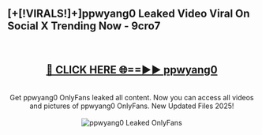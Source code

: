 <h2>[+[!VIRALS!]+]ppwyang0 Leaked Video Viral On Social X Trending Now - 9cro7</h2>
<br>
<div align="center">
<h2><a href="https://libra.edu.pl?ppwyang0" rel="nofollow">🔴 CLICK HERE 🌐==►► ppwyang0</a></h2>
<br>
Get ppwyang0 OnlyFans leaked all content. Now you can access all videos and pictures of ppwyang0 OnlyFans. New Updated Files 2025!
<br>
<br>
<a href="https://libra.edu.pl?ppwyang0" rel="nofollow" data-target="animated-image.originalLink"><img src="https://i.ibb.co.com/WyWwxjT/player-gif2.gif" alt="ppwyang0 Leaked OnlyFans" style="max-width: 100%; display: inline-block;" data-target="animated-image.originalImage"></a>
</div>
<br>